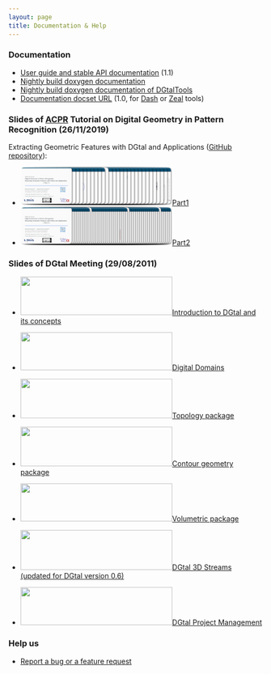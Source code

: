 ```yaml
---
layout: page
title: Documentation & Help
---
```


### Documentation
* [User guide and stable API documentation][1] (1.1)
* [Nightly build doxygen documentation][2]
* [Nightly build doxygen documentation of DGtalTools][22]
* [Documentation docset URL][3] (1.0, for [Dash][4] or [Zeal][5] tools)


### Slides of [ACPR](https://www.acpr2019.org/program.html) Tutorial on Digital Geometry in Pattern Recognition  (26/11/2019)

Extracting Geometric Features with DGtal and Applications  ([GitHub repository](https://kerautret.github.io/ACPR19-DGPRTutorial/)):

* [<img class="alignnone wp-image-413 size-medium" title="partie1TutoDG_ACPR19_teaser" src="https://raw.githubusercontent.com/DGtal-team/dgtal.github.io/master/img/partie1TutoDG_ACPR19_teaser.png" alt="" width="300" height="76" />](img/partie1TutoDG_ACPR19_teaser.png)[Part1][23]
* [<img class="alignnone wp-image-413 size-medium" title="partie2TutoDG_ACPR19_teaser" src="https://raw.githubusercontent.com/DGtal-team/dgtal.github.io/master/img/partie2TutoDG_ACPR19_teaser.png" alt="" width="300" height="76" />](https://raw.githubusercontent.com/DGtal-team/dgtal.github.io/master/img/partie2TutoDG_ACPR19_teaser.png)[Part2][24]


### Slides of DGtal Meeting (29/08/2011)
* [<img class="alignnone wp-image-413 size-medium" title="presentationDGtalMeeting2012_thumb" src="http://dgtal.org/wp/wp-content/uploads/2010/10/presentationDGtalMeeting2012_thumb-e1415195647526-300x76.png" alt="" width="300" height="76" />][6][Introduction to DGtal and its concepts][7]

* [<img class="alignnone wp-image-297 size-medium" title="domainRange_thumb" src="http://dgtal.org/wp/wp-content/uploads/2010/10/domainRange_thumb-e1415195666598-300x75.png" alt="" width="300" height="75" />][8][Digital Domains][9]
* [<img class="alignnone wp-image-285 size-medium" title="slidesTopo_thumb" src="http://dgtal.org/wp/wp-content/uploads/2010/10/slidesTopo_thumb-e1415195678710-300x78.png" alt="" width="300" height="78" />][10][Topology package][11]
* [<img class="alignnone wp-image-291 size-medium" title="presentationGeometry1D_thumb" src="http://dgtal.org/wp/wp-content/uploads/2010/10/presentationGeometry1D_thumb-e1415195687565-300x78.png" alt="" width="300" height="78" />][12][Contour geometry package][13]
* [<img class="alignnone wp-image-287 size-medium" title="presentationVolum_thumb" src="http://dgtal.org/wp/wp-content/uploads/2010/10/presentationVolum_thumb-300x75.png" alt="" width="300" height="75" />][14][Volumetric package][15]
* [<img class="alignnone wp-image-289 size-medium" title="presDGTalFlux3DFinal_thumb" src="http://dgtal.org/wp/wp-content/uploads/2010/10/presDGTalFlux3DFinal_thumb-300x79.png" alt="" width="300" height="79" />][16][DGtal 3D Streams (updated for DGtal version 0.6) ][17]
* <img class="alignnone wp-image-416 size-medium" title="presentationDGtalProject_thumb" src="http://dgtal.org/wp/wp-content/uploads/2010/10/presentationDGtalProject_thumb-300x75.png" alt="" width="300" height="75" />[DGtal Project Management][18]


### Help us
* [Report a bug or a feature request][21]

[1]: http://dgtal.org/doc/stable/
[2]: https://dgtal-team.github.io/doc-nightly/ "DGtal Nightly Doxygen Doc."
[3]: http://dgtal.org/doc/docset/DGtal.xml
[4]: http://kapeli.com/dash
[5]: http://zealdocs.org/
[6]: http://dgtal.org/wp/wp-content/uploads/2010/10/presentationDGtalMeeting2012_thumb.png
[7]: http://dgtal.org/wp/wp-content/uploads/2010/10/presentationDGtalMeeting2012.pdf
[8]: http://dgtal.org/wp/wp-content/uploads/2010/10/domainRange_thumb.png
[9]: http://dgtal.org/wp/wp-content/uploads/2010/10/domainRange.pdf
[10]: http://dgtal.org/wp/wp-content/uploads/2010/10/slidesTopo_thumb.png
[11]: http://dgtal.org/wp/wp-content/uploads/2010/10/slides1.pdf
[12]: http://dgtal.org/wp/wp-content/uploads/2010/10/presentationGeometry1D_thumb.png
[13]: http://dgtal.org/wp/wp-content/uploads/2010/10/presentationGeometry1D.pdf
[14]: http://dgtal.org/wp/wp-content/uploads/2010/10/presentationVolum_thumb.png
[15]: http://dgtal.org/wp/wp-content/uploads/2010/10/presentation1.pdf
[16]: http://dgtal.org/wp/wp-content/uploads/2010/10/presDGTalFlux3DFinal_thumb.png
[17]: http://dgtal.org/wp/wp-content/uploads/2010/10/presDGTalFlux3D.pdf
[18]: http://dgtal.org/wp/wp-content/uploads/2010/10/presentationDGtalProject.pdf
[19]: http://lists.gforge.liris.cnrs.fr/mailman/listinfo/dgtal-users "subscription"
[20]: http://lists.gforge.liris.cnrs.fr/mailman/listinfo/dgtal-devel "subscription"
[21]: https://github.com/DGtal-team/DGtal/issues
[22]: https://dgtal-team.github.io/doctools-nightly
[23]: https://github.com/kerautret/ACPR19-DGPRTutorial/raw/master/docs/partie1TutoDG_ACPR19.pdf
[24]: https://github.com/kerautret/ACPR19-DGPRTutorial/raw/master/docs/partie2TutoDG_ACPR19.pdf
